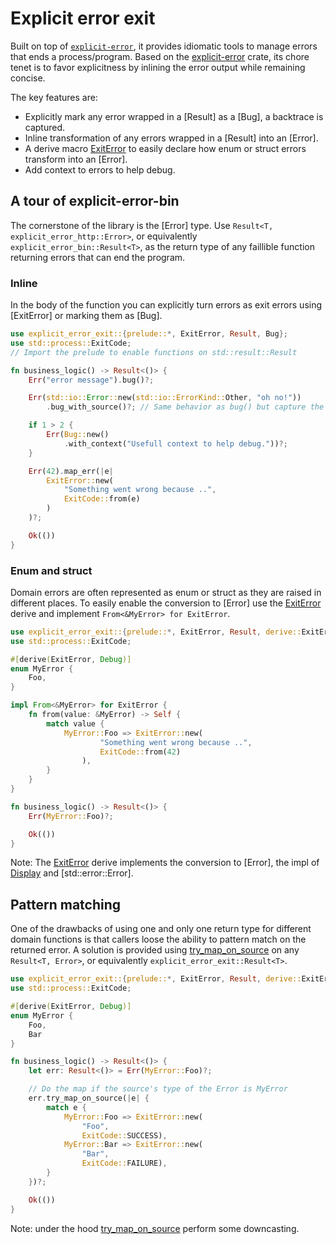 Explicit error exit
==============

<!-- cargo-rdme start -->

Built on top of [`explicit-error`](https://crates.io/crates/explicit-error), it provides idiomatic tools to manage errors that ends a process/program.
Based on the [explicit-error](explicit_error) crate, its chore tenet is to favor explicitness by inlining the error output while remaining concise.

The key features are:
- Explicitly mark any error wrapped in a [Result] as a [Bug], a backtrace is captured.
- Inline transformation of any errors wrapped in a [Result] into an [Error].
- A derive macro [ExitError](derive::ExitError) to easily declare how enum or struct errors transform into an [Error].
- Add context to errors to help debug.

## A tour of explicit-error-bin

The cornerstone of the library is the [Error] type. Use `Result<T, explicit_error_http::Error>`, or equivalently `explicit_error_bin::Result<T>`, as the return type of any faillible function returning errors that can end the program.

### Inline

In the body of the function you can explicitly turn errors as exit errors using [ExitError] or marking them as [Bug].
```rust
use explicit_error_exit::{prelude::*, ExitError, Result, Bug};
use std::process::ExitCode;
// Import the prelude to enable functions on std::result::Result

fn business_logic() -> Result<()> {
    Err("error message").bug()?;

    Err(std::io::Error::new(std::io::ErrorKind::Other, "oh no!"))
        .bug_with_source()?; // Same behavior as bug() but capture the wrapped std::error::Error as a source

    if 1 > 2 {
        Err(Bug::new()
            .with_context("Usefull context to help debug."))?;
    }

    Err(42).map_err(|e|
        ExitError::new(
            "Something went wrong because ..",
            ExitCode::from(e)
        )
    )?;

    Ok(())
}
```

### Enum and struct

Domain errors are often represented as enum or struct as they are raised in different places.
To easily enable the conversion to [Error] use the [ExitError](derive::ExitError) derive and implement `From<&MyError> for ExitError`.

```rust
use explicit_error_exit::{prelude::*, ExitError, Result, derive::ExitError};
use std::process::ExitCode;

#[derive(ExitError, Debug)]
enum MyError {
    Foo,
}

impl From<&MyError> for ExitError {
    fn from(value: &MyError) -> Self {
        match value {
            MyError::Foo => ExitError::new(
                    "Something went wrong because ..",
                    ExitCode::from(42)
                ),
        }
    }
}

fn business_logic() -> Result<()> {
    Err(MyError::Foo)?;

    Ok(())
}
```

Note: The [ExitError](derive::ExitError) derive implements the conversion to [Error], the impl of [Display](std::fmt::Display) and [std::error::Error].

## Pattern matching

One of the drawbacks of using one and only one return type for different domain functions is that callers loose the ability to pattern match on the returned error.
A solution is provided using [try_map_on_source](explicit_error::ResultError::try_map_on_source) on any `Result<T, Error>`, or equivalently `explicit_error_exit::Result<T>`.

```rust
use explicit_error_exit::{prelude::*, ExitError, Result, derive::ExitError};
use std::process::ExitCode;

#[derive(ExitError, Debug)]
enum MyError {
    Foo,
    Bar
}

fn business_logic() -> Result<()> {
    let err: Result<()> = Err(MyError::Foo)?;

    // Do the map if the source's type of the Error is MyError
    err.try_map_on_source(|e| {
        match e {
            MyError::Foo => ExitError::new(
                "Foo",
                ExitCode::SUCCESS),
            MyError::Bar => ExitError::new(
                "Bar",
                ExitCode::FAILURE),
        }
    })?;

    Ok(())
}
```

Note: under the hood [try_map_on_source](explicit_error::ResultError::try_map_on_source) perform some downcasting.

<!-- cargo-rdme end -->
